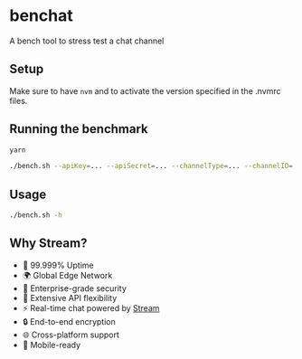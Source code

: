 # benchat
A bench tool to stress test a chat channel

## Setup

Make sure to have `nvm` and to activate the version specified in the .nvmrc files.

## Running the benchmark

```bash
yarn

./bench.sh --apiKey=... --apiSecret=... --channelType=... --channelID=...
```

## Usage

```bash
./bench.sh -h
```

## Why Stream?

- 🚀 99.999% Uptime
- 🌍 Global Edge Network
- 💪 Enterprise-grade security
- 🔧 Extensive API flexibility
- ⚡️ Real-time chat powered by [Stream](https://getstream.io/chat/)
- 🔒 End-to-end encryption
- 🌐 Cross-platform support
- 📱 Mobile-ready
